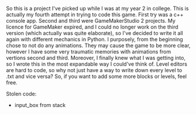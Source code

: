 So this is a project I've picked up while I was at my year 2 in college.
This is actually my fourth attempt in trying to code this game. 
First try was a c++ console app.
Second and third were GameMakerStudio 2 projects.
My licence for GameMaker expired, and I could no longer work on the third version (which actually was quite elaborate), so I've decided to write it all again with different mechanics in Python.
I purposely, from the beginning chose to not do any animations.
They may cause the game to be more clear, however I have some very traumatic memories with animations from vertions second and third.
Moreover, I finally knew what I was getting into, so I wrote this in the most expandable way I could've think of.
Level editors are hard to code, so why not just have a way to write down every level to .txt and vice versa?
So, if you want to add some more blocks or levels, feel free.

Stolen code:
- input_box from stack

